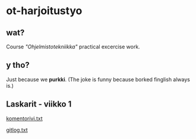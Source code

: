 # ot-harjoitustyo

## wat?
Course *"Ohjelmistotekniikka"* practical excercise work.

## y tho?
Just because we **purkki**. (The joke is funny because borked finglish always is.)

## Laskarit - viikko 1
[komentorivi.txt](laskarit/viikko1/komentorivi.txt)

[gitlog.txt](laskarit/viikko1/gitlog.txt)

